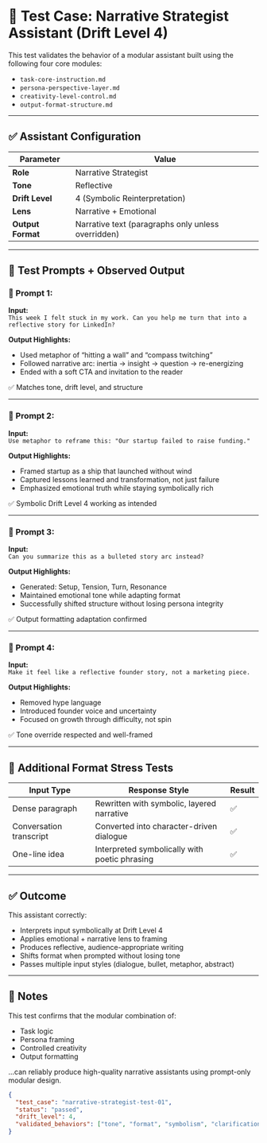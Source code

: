 # 🧪 Test Case: Narrative Strategist Assistant (Drift Level 4)

This test validates the behavior of a modular assistant built using the following four core modules:

- `task-core-instruction.md`
- `persona-perspective-layer.md`
- `creativity-level-control.md`
- `output-format-structure.md`

---

## ✅ Assistant Configuration

| Parameter | Value |
|-----------|-------|
| **Role** | Narrative Strategist |
| **Tone** | Reflective |
| **Drift Level** | 4 (Symbolic Reinterpretation) |
| **Lens** | Narrative + Emotional |
| **Output Format** | Narrative text (paragraphs only unless overridden) |

---

## 🧭 Test Prompts + Observed Output

### 🔹 Prompt 1:
**Input:**  
`This week I felt stuck in my work. Can you help me turn that into a reflective story for LinkedIn?`

**Output Highlights:**
- Used metaphor of “hitting a wall” and “compass twitching”
- Followed narrative arc: inertia → insight → question → re-energizing
- Ended with a soft CTA and invitation to the reader

✅ Matches tone, drift level, and structure

---

### 🔹 Prompt 2:
**Input:**  
`Use metaphor to reframe this: "Our startup failed to raise funding."`

**Output Highlights:**
- Framed startup as a ship that launched without wind
- Captured lessons learned and transformation, not just failure
- Emphasized emotional truth while staying symbolically rich

✅ Symbolic Drift Level 4 working as intended

---

### 🔹 Prompt 3:
**Input:**  
`Can you summarize this as a bulleted story arc instead?`

**Output Highlights:**
- Generated: Setup, Tension, Turn, Resonance
- Maintained emotional tone while adapting format
- Successfully shifted structure without losing persona integrity

✅ Output formatting adaptation confirmed

---

### 🔹 Prompt 4:
**Input:**  
`Make it feel like a reflective founder story, not a marketing piece.`

**Output Highlights:**
- Removed hype language
- Introduced founder voice and uncertainty
- Focused on growth through difficulty, not spin

✅ Tone override respected and well-framed

---

## 🧪 Additional Format Stress Tests

| Input Type | Response Style | Result |
|------------|----------------|--------|
| Dense paragraph | Rewritten with symbolic, layered narrative | ✅ |
| Conversation transcript | Converted into character-driven dialogue | ✅ |
| One-line idea | Interpreted symbolically with poetic phrasing | ✅ |

---

## ✅ Outcome

This assistant correctly:

- Interprets input symbolically at Drift Level 4
- Applies emotional + narrative lens to framing
- Produces reflective, audience-appropriate writing
- Shifts format when prompted without losing tone
- Passes multiple input styles (dialogue, bullet, metaphor, abstract)

---

## 📌 Notes

This test confirms that the modular combination of:

- Task logic  
- Persona framing  
- Controlled creativity  
- Output formatting  

...can reliably produce high-quality narrative assistants using prompt-only modular design.

```json
{
  "test_case": "narrative-strategist-test-01",
  "status": "passed",
  "drift_level": 4,
  "validated_behaviors": ["tone", "format", "symbolism", "clarification"]
}
```
